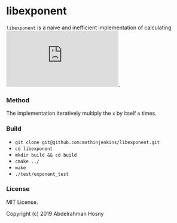 # libexponent

`libexponent` is a naive and inefficient implementation of calculating ![](http://www.sciweavers.org/tex2img.php?eq=%20x%5E%7Bn%7D%20&bc=White&fc=Black&im=jpg&fs=12&ff=arev&edit=0).

### Method
The implementation iteratively multiply the `x` by itself `n` times.

### Build
* `git clone git@github.com:mathinjenkins/libexponent.git`
* `cd libexponent`
* `mkdir build && cd build`
* `cmake ../`
* `make`
* `./test/exponent_test`

### License
MIT License. 

Copyright (c) 2019 Abdelrahman Hosny
